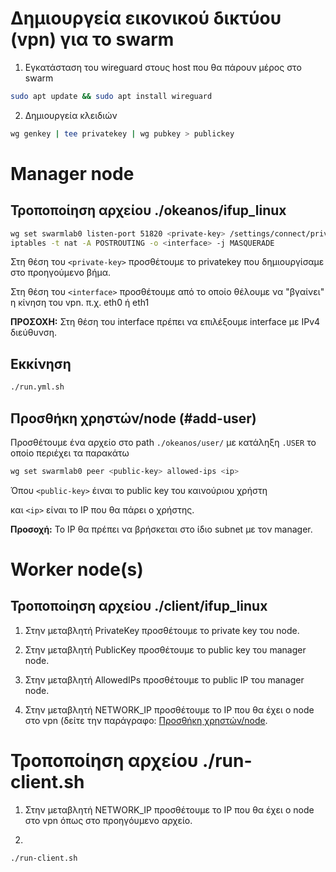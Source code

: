 # Δημιουργεία εικονικού δικτύου (vpn) για το swarm

1.  Εγκατάσταση του wireguard στους host που θα πάρουν μέρος στο swarm

```bash
sudo apt update && sudo apt install wireguard
```

2. Δημιουργεία κλειδιών

```bash
wg genkey | tee privatekey | wg pubkey > publickey 
```

# Manager node

## Τροποποίηση αρχείου ./okeanos/ifup_linux

```bash
wg set swarmlab0 listen-port 51820 <private-key> /settings/connect/privatekey
iptables -t nat -A POSTROUTING -o <interface> -j MASQUERADE
```

Στη θέση του `<private-key>` προσθέτουμε το privatekey που δημιουργίσαμε στο προηγούμενο βήμα.

Στη θέση του `<interface>` προσθέτουμε από το οποίο θέλουμε να "βγαίνει" η κίνηση του vpn. π.χ. eth0 ή eth1

**ΠΡΟΣΟΧΗ:** Στη θέση του interface πρέπει να επιλέξουμε interface με IPv4 διεύθυνση.

## Εκκίνηση

```bash
./run.yml.sh 
```

## Προσθήκη χρηστών/node (#add-user)

Προσθέτουμε ένα αρχείο στο path `./okeanos/user/` με κατάληξη `.USER`
το οποίο περιέχει τα παρακάτω

```bash
wg set swarmlab0 peer <public-key> allowed-ips <ip>
```

Όπου `<public-key>` έιναι το public key του καινούριου χρήστη

και `<ip>` είναι το IP που θα πάρει ο χρήστης.

**Προσοχή:** Το IP θα πρέπει να βρήσκεται στο ίδιο subnet με τον manager.

# Worker node(s)

## Τροποποίηση αρχείου ./client/ifup_linux

1. Στην μεταβλητή PrivateKey προσθέτουμε το private key του node.

2. Στην μεταβλητή PublicKey προσθέτουμε το public key του manager node.

3. Στην μεταβλητή AllowedIPs προσθέτουμε το public IP του manager node.

4. Στην μεταβλητή NETWORK_IP προσθέτουμε το IP που θα έχει ο node στο vpn
(δείτε την παράγραφο: [Προσθήκη χρηστών/node](#add-user).

# Τροποποίηση αρχείου ./run-client.sh

1. Στην μεταβλητή NETWORK_IP προσθέτουμε το IP που θα έχει ο node στο vpn
όπως στο προηγόυμενο αρχείο.

2. 

```bash
./run-client.sh
```
